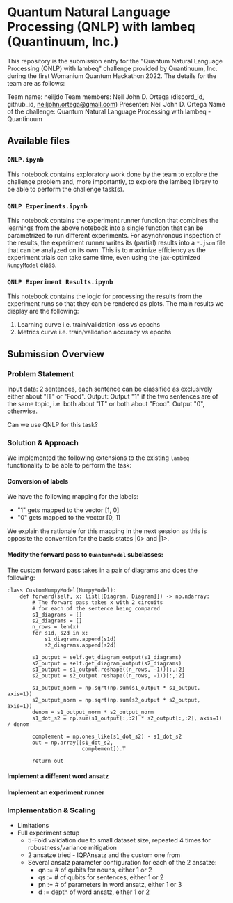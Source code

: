 # Quantum Natural Language Processing (QNLP) with lambeq (Quantinuum, Inc.)

This repository is the submission entry for the "Quantum Natural Language Processing (QNLP) with lambeq" challenge provided by Quantinuum, Inc. during the first Womanium Quantum Hackathon 2022. The details for the team are as follows:

Team name: neiljdo
Team members: Neil John D. Ortega (discord_id, github_id, neiljohn.ortega@gmail.com)
Presenter: Neil John D. Ortega
Name of the challenge: Quantum Natural Language Processing with lambeq - Quantinuum

## Available files

### `QNLP.ipynb`

This notebook contains exploratory work done by the team to explore the challenge problem and, more importantly, to explore the lambeq library to be able to perform the challenge task(s).

### `QNLP Experiments.ipynb`

This notebook contains the experiment runner function that combines the learnings from the above notebook into a single function that can be parametrized to run different experiments. For asynchronous inspection of the results, the experiment runner writes its (partial) results into a `*.json` file that can be analyzed on its own. This is to maximize efficiency as the experiment trials can take same time, even using the `jax`-optimized `NumpyModel` class.

### `QNLP Experiment Results.ipynb`

This notebook contains the logic for processing the results from the experiment runs so that they can be rendered as plots. The main results we display are the following:

1. Learning curve i.e. train/validation loss vs epochs
2. Metrics curve i.e. train/validation accuracy vs epochs

## Submission Overview

### Problem Statement

Input data: 2 sentences, each sentence can be classified as exclusively either about "IT" or "Food".
Output: Output "1" if the two sentences are of the same topic, i.e. both about "IT" or both about "Food". Output "0", otherwise.

Can we use QNLP for this task?

### Solution & Approach

We implemented the following extensions to the existing `lambeq` functionality to be able to perform the task:

#### Conversion of labels

We have the following mapping for the labels:

* "1" gets mapped to the vector [1, 0]
* "0" gets mapped to the vector [0, 1]

We explain the rationale for this mapping in the next session as this is opposite the convention for the basis states $|0>$ and $|1>$.

#### Modify the forward pass to `QuantumModel` subclasses:

The custom forward pass takes in a pair of diagrams and does the following:

```
class CustomNumpyModel(NumpyModel):
    def forward(self, x: list[[Diagram, Diagram]]) -> np.ndarray:
        # The forward pass takes x with 2 circuits
        # for each of the sentence being compared
        s1_diagrams = []
        s2_diagrams = []
        n_rows = len(x)
        for s1d, s2d in x:
            s1_diagrams.append(s1d)
            s2_diagrams.append(s2d)
        
        s1_output = self.get_diagram_output(s1_diagrams)
        s2_output = self.get_diagram_output(s2_diagrams)
        s1_output = s1_output.reshape((n_rows, -1))[:,:2]
        s2_output = s2_output.reshape((n_rows, -1))[:,:2]
        
        s1_output_norm = np.sqrt(np.sum(s1_output * s1_output, axis=1))
        s2_output_norm = np.sqrt(np.sum(s2_output * s2_output, axis=1))
        denom = s1_output_norm * s2_output_norm
        s1_dot_s2 = np.sum(s1_output[:,:2] * s2_output[:,:2], axis=1) / denom

        complement = np.ones_like(s1_dot_s2) - s1_dot_s2
        out = np.array([s1_dot_s2,
                        complement]).T

        return out
```

#### Implement a different word ansatz

#### Implement an experiment runner

### Implementation & Scaling

* Limitations
* Full experiment setup
    * 5-Fold validation due to small dataset size, repeated 4 times for robustness/variance mitigation
    * 2 ansatze tried - IQPAnsatz and the custom one from <insert paper here>
    * Several ansatz parameter configuration for each of the 2 ansatze:
        * qn := # of qubits for nouns, either 1 or 2
        * qs := # of qubits for sentences, either 1 or 2
        * pn := # of parameters in word ansatz, either 1 or 3
        * d := depth of word ansatz, either 1 or 2
